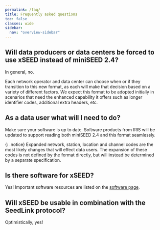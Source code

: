```yaml
---
permalink: /faq/
title: Frequently asked questions
toc: false
classes: wide
sidebar:
  nav: "overview-sidebar"
---
```


## Will data producers or data centers be forced to use xSEED instead of miniSEED 2.4?

In general, no.

Each network operator and data center can choose when or if they
transition to this new format, as each will make that decision based
on a variety of different factors.  We expect this format to be
adopted initially in scenarios that need the enhanced capability it
offers such as longer identifier codes, additional extra headers, etc.

## As a data user what will I need to do?

Make sure your software is up to date.  Software products from IRIS
will be updated to support reading both miniSEED 2.4 and this format
seamlessly.

{: .notice}
Expanded network, station, location and channel codes are the most
likely changes that will effect data users.  The expansion of these
codes is not defined by the format directly, but will instead be
determined by a separate specification.

## Is there software for xSEED?

Yes! Important software resources are listed on the [software page](../software/).

## Will xSEED be usable in combination with the SeedLink protocol?

Optimistically, yes!
